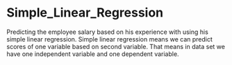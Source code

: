 # Simple_Linear_Regression
Predicting the employee salary based on his experience with using his simple linear regression. Simple linear regression means we can predict scores of one variable based on second variable. That means in data set we have one independent variable and one dependent variable.
